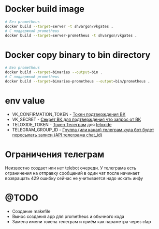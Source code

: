 # Docker build image
```bash
# Без prometheus
docker build --target=server -t shvargon/vkgates .
# С поддержкой prometheus
docker build --target=server-prometheus -t shvargon/vkgates .
```

# Docker copy binary to bin directory
```bash
# Без prometheus
docker build --target=binaries --output=bin .
# С поддержкой prometheus
docker build --target=binaries-prometheus --output=bin/prometheus .
```

# env value
- VK_CONFIRMATION_TOKEN - [Токен подтверждения ВК](https://dev.vk.com/ru/api/callback/getting-started#%D0%9F%D0%BE%D0%B4%D0%BA%D0%BB%D1%8E%D1%87%D0%B5%D0%BD%D0%B8%D0%B5%20Callback%20API)
- VK_SECRET - [Секрет ВК для подтверждения что запрос от ВК](https://dev.vk.com/ru/api/callback/getting-started#%D0%A1%D0%B5%D0%BA%D1%80%D0%B5%D1%82%D0%BD%D1%8B%D0%B9%20%D0%BA%D0%BB%D1%8E%D1%87)
- TELOXIDE_TOKEN - [Токен Телеграм](https://core.telegram.org/bots/api#authorizing-your-bot) для [teloxide](https://github.com/teloxide/teloxide?tab=readme-ov-file#setting-up-your-environment)
- TELEGRAM_GROUP_ID - [Группа (или канал) телеграм куда бот будет пересылать записи (API телеграма chat_id)](https://core.telegram.org/bots/api#sendmessage)


# Ограничения телеграм
Неизвестно создает или нет telebot очереди. У телеграма есть ограничения на отправку сообщений в один чат после начинает возвращать 429 ошибку сейчас не учитывается надо искать инфу

# @TODO
- Создание makefile
- Вынос создания app для prometheus и обычного кода
- Замена имени токена телеграм и приём как параметра через clap